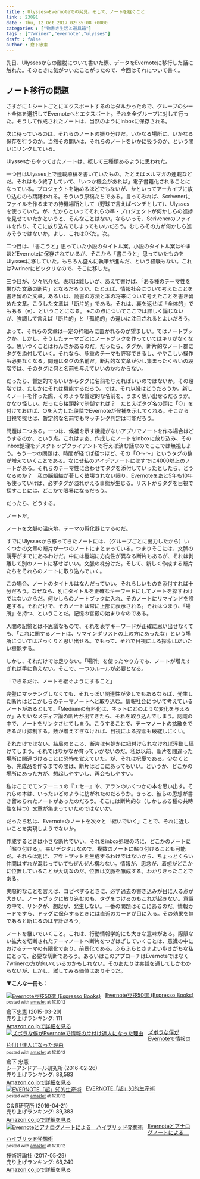 ```yaml
---
title : Ulysses→Evernoteでの発見。そして、ノートを継ぐこと
link : 23091
date : Thu, 12 Oct 2017 02:35:08 +0000
categories : ["物書き生活と道具箱"]
tags : ["7wriner","evernote","ulysses"]
draft : false
author : 倉下忠憲
---
```


先日、Ulyssesからの離脱について書いた際、データをEvernoteに移行した話に触れた。そのときに気がついたことがったので、今回はそれについて書く。

<h2>ノート移行の問題</h2>

さすがに１シートごとにエクスポートするのはダルかったので、グループのシート全体を選択してEvernoteへとエクスポート。それを全グループに対して行った。そうして作成されたノートは、当然のようにinboxに保存される。

次に待っているのは、それらのノートの振り分けだ。いかなる場所に、いかなる保存を行うのか。当然その問いは、それらのノートをいかに扱うのか、という問いにリンクしている。

Ulyssesからやってきたノートは、概して三種類あるように思われた。

一つ目はUlysses上で連載原稿を書いていたもの。たとえばメルマガの連載などだ。それはもう終了していて、「いつか機会があれば」電子書籍化されることになっている。プロジェクトを始めるほどでもないが、かといってアーカイブに放り込むのも躊躇われる。そういう原稿たちである。言ってみれば、Scrivenerにファイルを作るまでの待機場所として（野球で言えばベンチとして）、Ulyssesを使っていた。が、だからといってそれらの準・プロジェクトが何かしらの進捗を見せていたかというと、そんなことはない。ならいっそ、Scrivenerのファイルを作り、そこに放り込んでしまってもいいだろう。むしろその方が何かしら進みそうではないか。よし、これはOKだ。次。

二つ目は、「書こうと」思っていた小説のタイトル案。小説のタイトル案はやまほどEvernoteに保存されているが、そこから「書こうと」思っていたものをUlyssesに移していた。もちろん盛んに執筆が進んだ、という経験もない。これは7wrinerにピッタリなので、そこに移した。

三つ目が、少々厄介だ。表現は難しいが、あえて書けば、「ある種のテーマ性を帯びた文章の断片」となるだろうか。たとえば、情報社会について考えたことを書き留めた文章。あるいは、読書の方法と本の将来について考えたことを書き留めた文章。こうした文章は「断片的」である。それは、裏を返せば「全体的」でもある（※）、ということになる。
※この点についてここでは詳しく論じないが、強調して言えば「断片的」と「孤絶的」の違いに注目されるとよいだろう。

よって、それらの文章は一定の枠組みに置かれるのが望ましい。ではノートブックか。しかし、そうしたテーマごとにノートブックを作っていてはキリがなくなる。思いつくことはわんさかあるのだ。だったら、タグか。断片的なノート群にタグを添付していく。それなら、多重のテーマも許容できるし、ややこしい操作も必要なくなる。問題はタグの名前だ。断片的な文章が少し集まったくらいの段階では、そのタグに何と名前を与えていいのかわからない。

だったら、暫定的でもいいからタグに名前を与えればいいのではないか。その段階では、たしかにそれは機能するだろう。では、それ以降はどうだろうか。新しくノートを作った際、そのような暫定的な名前を、うまく思い出せるだろうか。かなり怪しい。だったら接頭辞で制御すれば？　たとえばタグ名の頭に「○」を付けておけば、○を入力した段階でEvernoteが候補を示してくれる。そこから目視で探せば、暫定的な名前でもマッチング判定は可能だろう。

問題は二つある。一つは、候補を示す機能がないアプリでノートを作る場合はどうするのか、という点。これはまあ、作成したノートをinboxに放り込み、そのinbox処理をデスクトップクライアントで行えば済む話なのでここでは無視しよう。もう一つの問題は、時間が経てば経つほど、その「○〜〜」というタグの数が増えていくことである。なにせ私のアイデアノートにはすでに4000以上のノートがある。それらのテーマ性に合わせてタグを添付していったとしたら、どうなるのか？　私の脳組織が著しく破壊されない限り、Evernoteをあと5年も10年も使っていけば、必ずタグが溢れかえる事態が生じる。リストからタグを目視で探すことには、どこかで限界になるだろう。

だったら、どうする。

ノートだ。

ノートを文脈の温床地、テーマの孵化器とするのだ。

すでにUlyssesから移ってきたノートには、（グループごとに出力したから）いくつかの文章の断片が一つのノートにまとまっている。つまりそこには、文脈の萌芽がすでにあるわけだ。中には極端に方向性が異なる断片もあるが、それは剥離して別のノートに移せばいい。文脈の株分けだ。そして、新しく作成する断片たちをそれらのノートに取り込んでいく。

この場合、ノートのタイトルはなんだっていい。それらしいものを添付すれば十分だろう。なぜなら、別にタイトルを正確なキーワードにしてノートを探すわけではないからだ。何かしらのノートブックに入れ、そのノートにリマインドを設定する。それだけで、そのノートは常に上部に表示される。それはつまり、「場所」を持つ、ということだ。記憶の宮殿の始まりなのである。

人間の記憶とは不思議なもので、それを表すキーワードが正確に思い出せなくても、「これに関するノートは、リマインダリストの上の方にあったな」という場所についてはざっくりと思い出せる。でもって、それで目視による探索はだいたい機能する。

しかし、それだけでは足りない。「場所」を使ったやり方でも、ノートが増えすぎれば手に負えない。そこで、一つのルールが必要となる。

「できるだけ、ノートを継ぐようにすること」

完璧にマッチングしなくても、それっぽい関連性が少しでもあるならば、発生した断片はどこかしらのテーマノートへと取り込む。情報社会について考えているノートがあるとして、「Mediumの有料化は、ネットにどのような変化を与えるか」みたいなメディア論の断片が出てきたら、それを取り込んでしまう。認識の中で、ノートをリンクさせてしまう。こうすることで、テーマノートの拡散をできるだけ抑制する。数が増えすぎなければ、目視による探索も破綻しにくい。

それだけではない。結局のところ、断片は何処かに紐付けられなければ浮動し続けてしまう。それではなかなか育っていかないのだ。私は以前、断片を間違った場所に関連づけることに恐怖を覚えていた。が、それは杞憂である。少なくとも、完成品を作るまでの間は、断片はどこにあってもいい。というか、どこかの場所にあった方が、想起しやすいし、再会もしやすい。

私はここでモンテーニュの『エセー』や、アランのいくつかの本を思い出す。それらの本は、いったいどのように紡がれたのだろうか。きっと、彼らの思想が書き留められたノートがあったのだろう。そこには断片的な（しかしある種の共時性を持つ）文章が集まっていたのではないか。

だったら私は、Evernoteのノートを次々と「継いでいく」ことで、それに近しいことを実現しようでないか。

作成するときは小さな断片でいい。それをinbox処理の時に、どこかのノートに「貼り付ける」。幸いデジタルなので、複数のノートに貼り付けることも可能だ。それらは別に、アウトプットを生成するわけではないから、ちょっとくらい仲間はずれが混じっていてもぜんぜん構わない。情報が、思念が、着想がどこかに位置していることが大切なのだ。位置は文脈を醸成する。わかりきったことである。

実際的なことを言えば、コピペするときに、必ず過去の書き込みが目に入る点が大きい。ノートブックに放り込むのも、タグをつけるのもこれが起きない。意識の中で、リンクが、想起が、発生しない。一番の問題はそこにあるのだ。情報カードですら、ドッグに保存するときには直近のカードが目に入る。その効果を無であると断じるのは早計だろう。

ノートを継いでいくこと。これは、行動情報学的にも大きな意味がある。際限ない拡大を切断されたテーマノートへ断片をつぎはぎしていくことは、意識の中におけるテーマの有限化であり、前景化である。ふらふらとさまよい歩きがちな私にとって、必要な切断であろう。あるいはこのアプローチはEvernoteではなく7wrinerの方が向いているのかもしれない。そのあたりは実践を通してしかわからないが、しかし、試してみる価値はありそうだ。

<strong>▼こんな一冊も：</strong>

<div class="amazlet-box" style="margin-bottom:0px;"><div class="amazlet-image" style="float:left;margin:0px 12px 1px 0px;"><a href="http://www.amazon.co.jp/exec/obidos/ASIN/B00VEEJ9XU/rashita1000-22/ref=nosim/" name="amazletlink" target="_blank"><img src="https://images-fe.ssl-images-amazon.com/images/I/41oyLdAhfmL._SL160_.jpg" alt="Evernote豆技50選 (Espresso Books)" style="border: none;" /></a></div><div class="amazlet-info" style="line-height:120%; margin-bottom: 10px"><div class="amazlet-name" style="margin-bottom:10px;line-height:120%"><a href="http://www.amazon.co.jp/exec/obidos/ASIN/B00VEEJ9XU/rashita1000-22/ref=nosim/" name="amazletlink" target="_blank">Evernote豆技50選 (Espresso Books)</a><div class="amazlet-powered-date" style="font-size:80%;margin-top:5px;line-height:120%">posted with <a href="http://www.amazlet.com/" title="amazlet" target="_blank">amazlet</a> at 17.10.12</div></div><div class="amazlet-detail">倉下忠憲 (2015-03-29)<br />売り上げランキング: 111<br /></div><div class="amazlet-sub-info" style="float: left;"><div class="amazlet-link" style="margin-top: 5px"><a href="http://www.amazon.co.jp/exec/obidos/ASIN/B00VEEJ9XU/rashita1000-22/ref=nosim/" name="amazletlink" target="_blank">Amazon.co.jpで詳細を見る</a></div></div></div><div class="amazlet-footer" style="clear: left"></div></div>

<div class="amazlet-box" style="margin-bottom:0px;"><div class="amazlet-image" style="float:left;margin:0px 12px 1px 0px;"><a href="http://www.amazon.co.jp/exec/obidos/ASIN/4863541953/rashita1000-22/ref=nosim/" name="amazletlink" target="_blank"><img src="https://images-fe.ssl-images-amazon.com/images/I/514KoiCNJ1L._SL160_.jpg" alt="ズボラな僕がEvernoteで情報の片付け達人になった理由" style="border: none;" /></a></div><div class="amazlet-info" style="line-height:120%; margin-bottom: 10px"><div class="amazlet-name" style="margin-bottom:10px;line-height:120%"><a href="http://www.amazon.co.jp/exec/obidos/ASIN/4863541953/rashita1000-22/ref=nosim/" name="amazletlink" target="_blank">ズボラな僕がEvernoteで情報の片付け達人になった理由</a><div class="amazlet-powered-date" style="font-size:80%;margin-top:5px;line-height:120%">posted with <a href="http://www.amazlet.com/" title="amazlet" target="_blank">amazlet</a> at 17.10.12</div></div><div class="amazlet-detail">倉下 忠憲 <br />シーアンドアール研究所 (2016-02-26)<br />売り上げランキング: 88,583<br /></div><div class="amazlet-sub-info" style="float: left;"><div class="amazlet-link" style="margin-top: 5px"><a href="http://www.amazon.co.jp/exec/obidos/ASIN/4863541953/rashita1000-22/ref=nosim/" name="amazletlink" target="_blank">Amazon.co.jpで詳細を見る</a></div></div></div><div class="amazlet-footer" style="clear: left"></div></div>

<div class="amazlet-box" style="margin-bottom:0px;"><div class="amazlet-image" style="float:left;margin:0px 12px 1px 0px;"><a href="http://www.amazon.co.jp/exec/obidos/ASIN/B01EL08HW2/rashita1000-22/ref=nosim/" name="amazletlink" target="_blank"><img src="https://images-fe.ssl-images-amazon.com/images/I/51i02uyvjAL._SL160_.jpg" alt="EVERNOTE「超」知的生産術" style="border: none;" /></a></div><div class="amazlet-info" style="line-height:120%; margin-bottom: 10px"><div class="amazlet-name" style="margin-bottom:10px;line-height:120%"><a href="http://www.amazon.co.jp/exec/obidos/ASIN/B01EL08HW2/rashita1000-22/ref=nosim/" name="amazletlink" target="_blank">EVERNOTE「超」知的生産術</a><div class="amazlet-powered-date" style="font-size:80%;margin-top:5px;line-height:120%">posted with <a href="http://www.amazlet.com/" title="amazlet" target="_blank">amazlet</a> at 17.10.12</div></div><div class="amazlet-detail">C＆R研究所 (2016-04-21)<br />売り上げランキング: 89,383<br /></div><div class="amazlet-sub-info" style="float: left;"><div class="amazlet-link" style="margin-top: 5px"><a href="http://www.amazon.co.jp/exec/obidos/ASIN/B01EL08HW2/rashita1000-22/ref=nosim/" name="amazletlink" target="_blank">Amazon.co.jpで詳細を見る</a></div></div></div><div class="amazlet-footer" style="clear: left"></div></div>

<div class="amazlet-box" style="margin-bottom:0px;"><div class="amazlet-image" style="float:left;margin:0px 12px 1px 0px;"><a href="http://www.amazon.co.jp/exec/obidos/ASIN/B0719S13KQ/rashita1000-22/ref=nosim/" name="amazletlink" target="_blank"><img src="https://images-fe.ssl-images-amazon.com/images/I/51iRTqdvRnL._SL160_.jpg" alt="Evernoteとアナログノートによる　ハイブリッド発想術" style="border: none;" /></a></div><div class="amazlet-info" style="line-height:120%; margin-bottom: 10px"><div class="amazlet-name" style="margin-bottom:10px;line-height:120%"><a href="http://www.amazon.co.jp/exec/obidos/ASIN/B0719S13KQ/rashita1000-22/ref=nosim/" name="amazletlink" target="_blank">Evernoteとアナログノートによる　ハイブリッド発想術</a><div class="amazlet-powered-date" style="font-size:80%;margin-top:5px;line-height:120%">posted with <a href="http://www.amazlet.com/" title="amazlet" target="_blank">amazlet</a> at 17.10.12</div></div><div class="amazlet-detail">技術評論社 (2017-05-29)<br />売り上げランキング: 68,249<br /></div><div class="amazlet-sub-info" style="float: left;"><div class="amazlet-link" style="margin-top: 5px"><a href="http://www.amazon.co.jp/exec/obidos/ASIN/B0719S13KQ/rashita1000-22/ref=nosim/" name="amazletlink" target="_blank">Amazon.co.jpで詳細を見る</a></div></div></div><div class="amazlet-footer" style="clear: left"></div></div>


